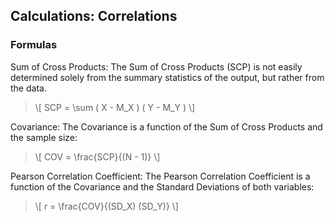 ## Calculations: Correlations

### Formulas 

Sum of Cross Products: The Sum of Cross Products (SCP) is not easily determined solely from the summary statistics of the output, but rather from the data.

> \\[ SCP = \sum ( X - M_X ) ( Y - M_Y ) \\]

Covariance: The Covariance is a function of the Sum of Cross Products and the sample size:

> \\[ COV = \frac{SCP}{(N - 1)} \\]

Pearson Correlation Coefficient: The Pearson Correlation Coefficient is a function of the Covariance and the Standard Deviations of both variables:

> \\[ r = \frac{COV}{(SD_X) (SD_Y)} \\]
